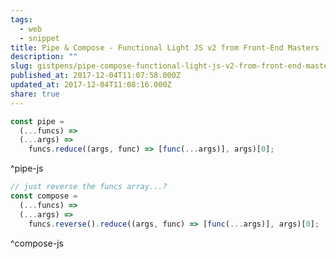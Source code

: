 ```yaml
---
tags:
  - web
  - snippet
title: Pipe & Compose - Functional Light JS v2 from Front-End Masters
description: ""
slug: gistpens/pipe-compose-functional-light-js-v2-from-front-end-masters
published_at: 2017-12-04T11:07:58.000Z
updated_at: 2017-12-04T11:08:16.000Z
share: true
---
```


```js title="pipe.js"
const pipe =
  (...funcs) =>
  (...args) =>
    funcs.reduce((args, func) => [func(...args)], args)[0];
```

^pipe-js

```js title="compose.js"
// just reverse the funcs array...?
const compose =
  (...funcs) =>
  (...args) =>
    funcs.reverse().reduce((args, func) => [func(...args)], args)[0];
```

^compose-js

